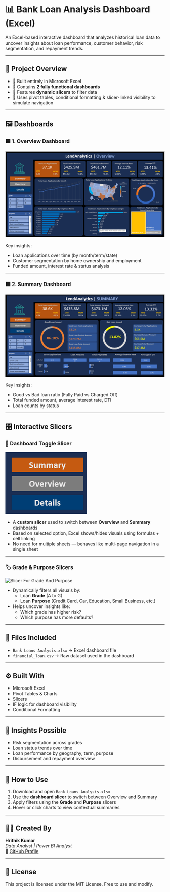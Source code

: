 # 📊 Bank Loan Analysis Dashboard (Excel)

An Excel-based interactive dashboard that analyzes historical loan data to uncover insights about loan performance, customer behavior, risk segmentation, and repayment trends.

---

## 📁 Project Overview

- 🔹 Built entirely in Microsoft Excel  
- 🔹 Contains **2 fully functional dashboards**  
- 🔹 Features **dynamic slicers** to filter data  
- 🔹 Uses pivot tables, conditional formatting & slicer-linked visibility to simulate navigation

---

## 🖼️ Dashboards

### 🟦 1. Overview Dashboard

![Overview Dashboard](Overview%20Dashboard.png)

Key insights:
- Loan applications over time (by month/term/state)
- Customer segmentation by home ownership and employment
- Funded amount, interest rate & status analysis

---

### 🟩 2. Summary Dashboard

![Summary Dashboard](Summary%20Dashboard.png)

Key insights:
- Good vs Bad loan ratio (Fully Paid vs Charged Off)
- Total funded amount, average interest rate, DTI
- Loan counts by status

---

## 🎛️ Interactive Slicers

### 🔄 Dashboard Toggle Slicer

![Dashboard Switch Slicer](Slicer%20To%20Change%20The%20Dashboards.png)

- A **custom slicer** used to switch between **Overview** and **Summary** dashboards  
- Based on selected option, Excel shows/hides visuals using formulas + cell linking  
- No need for multiple sheets — behaves like multi-page navigation in a single sheet

---

### 🏷️ Grade & Purpose Slicers

![Slicer For Grade And Purpose](Slicer%20For%20Grade%20And%20Purpose.png)


- Dynamically filters all visuals by:
  - Loan **Grade** (A to G)
  - Loan **Purpose** (Credit Card, Car, Education, Small Business, etc.)
- Helps uncover insights like:
  - Which grade has higher risk?
  - Which purpose has more defaults?

---

## 📂 Files Included

- `Bank Loans Analysis.xlsx` → Excel dashboard file  
- `financial_loan.csv` → Raw dataset used in the dashboard  

---

## ⚙️ Built With

- Microsoft Excel  
- Pivot Tables & Charts  
- Slicers  
- IF logic for dashboard visibility  
- Conditional Formatting  

---

## 🧠 Insights Possible

- Risk segmentation across grades  
- Loan status trends over time  
- Loan performance by geography, term, purpose  
- Disbursement and repayment overview  

---

## 📌 How to Use

1. Download and open `Bank Loans Analysis.xlsx`  
2. Use the **dashboard slicer** to switch between Overview and Summary  
3. Apply filters using the **Grade** and **Purpose** slicers  
4. Hover or click charts to view contextual summaries

---

## 👨‍💻 Created By

**Hrithik Kumar**  
*Data Analyst | Power BI Analyst*  
🔗 [GitHub Profile](https://github.com/hrithik15082000)

---

## 📝 License

This project is licensed under the MIT License. Free to use and modify.
